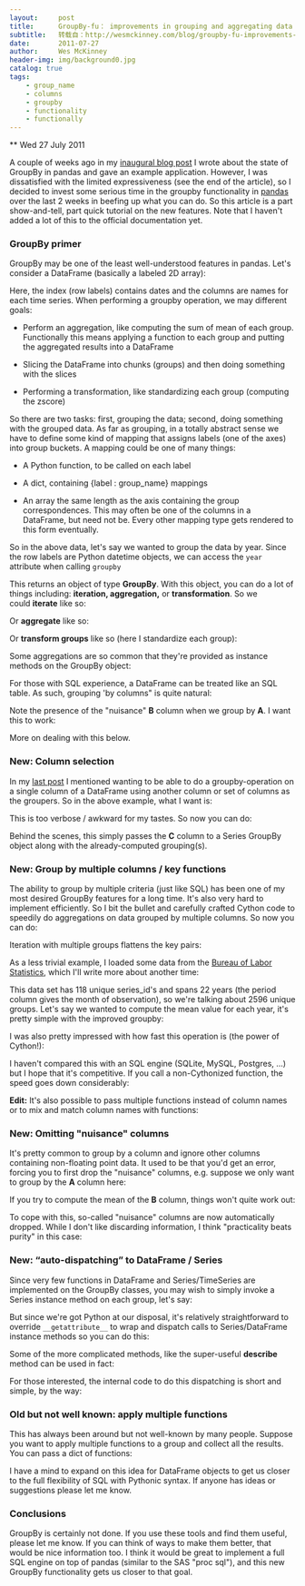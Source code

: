 ```yaml
---
layout:     post
title:      GroupBy-fu： improvements in grouping and aggregating data in pandas
subtitle:   转载自：http://wesmckinney.com/blog/groupby-fu-improvements-in-grouping-and-aggregating-data-in-pandas/
date:       2011-07-27
author:     Wes McKinney
header-img: img/background0.jpg
catalog: true
tags:
    - group_name
    - columns
    - groupby
    - functionality
    - functionally
---
```






** Wed 27 July 2011

 

A couple of weeks ago in my [inaugural blog post](http://wesmckinney.com/blog?p=8) I wrote about the state of GroupBy in pandas and gave an example application. However, I was dissatisfied with the limited expressiveness (see the end of the article), so I decided to invest some serious time in the groupby functionality in [pandas](http://pandas.sourceforge.net/.) over the last 2 weeks in beefing up what you can do. So this article is a part show-and-tell, part quick tutorial on the new features. Note that I haven't added a lot of this to the official documentation yet.

### GroupBy primer

GroupBy may be one of the least well-understood features in pandas. Let's consider a DataFrame (basically a labeled 2D array):

Here, the index (row labels) contains dates and the columns are names for each time series. When performing a groupby operation, we may different goals:

- Perform an aggregation, like computing the sum of mean of each group. Functionally this means applying a function to each group and putting the aggregated results into a DataFrame

- Slicing the DataFrame into chunks (groups) and then doing something with the slices

- Performing a transformation, like standardizing each group (computing the zscore)


So there are two tasks: first, grouping the data; second, doing something with the grouped data. As far as grouping, in a totally abstract sense we have to define some kind of mapping that assigns labels (one of the axes) into group buckets. A mapping could be one of many things:

- A Python function, to be called on each label

- A dict, containing {label : group_name} mappings

- An array the same length as the axis containing the group correspondences. This may often be one of the columns in a DataFrame, but need not be. Every other mapping type gets rendered to this form eventually.


So in the above data, let's say we wanted to group the data by year. Since the row labels are Python datetime objects, we can access the `year` attribute when calling `groupby`

This returns an object of type **GroupBy**. With this object, you can do a lot of things including: **iteration, aggregation,** or **transformation**. So we could **iterate** like so:

Or **aggregate** like so:

Or **transform groups** like so (here I standardize each group):

Some aggregations are so common that they're provided as instance methods on the GroupBy object:

For those with SQL experience, a DataFrame can be treated like an SQL table. As such, grouping 'by columns" is quite natural:

Note the presence of the "nuisance" **B** column when we group by **A**. I want this to work:

More on dealing with this below.

### New: Column selection

In my [last post](http://wesmckinney.com/blog?p=8) I mentioned wanting to be able to do a groupby-operation on a single column of a DataFrame using another column or set of columns as the groupers. So in the above example, what I want is:

This is too verbose / awkward for my tastes. So now you can do:

Behind the scenes, this simply passes the **C** column to a Series GroupBy object along with the already-computed grouping(s).

### New: Group by multiple columns / key functions

The ability to group by multiple criteria (just like SQL) has been one of my most desired GroupBy features for a long time. It's also very hard to implement efficiently. So I bit the bullet and carefully crafted Cython code to speedily do aggregations on data grouped by multiple columns. So now you can do:

Iteration with multiple groups flattens the key pairs:

As a less trivial example, I loaded some data from the [Bureau of Labor Statistics](http://www.bls.gov/.), which I'll write more about another time:

This data set has 118 unique series_id's and spans 22 years (the period column gives the month of observation), so we're talking about 2596 unique groups. Let's say we wanted to compute the mean value for each year, it's pretty simple with the improved groupby:

I was also pretty impressed with how fast this operation is (the power of Cython!):

I haven't compared this with an SQL engine (SQLite, MySQL, Postgres, ...) but I hope that it's competitive. If you call a non-Cythonized function, the speed goes down considerably:

**Edit:** It's also possible to pass multiple functions instead of column names or to mix and match column names with functions:

### New: Omitting "nuisance" columns

It's pretty common to group by a column and ignore other columns containing non-floating point data. It used to be that you'd get an error, forcing you to first drop the "nuisance" columns, e.g. suppose we only want to group by the **A** column here:

If you try to compute the mean of the **B** column, things won't quite work out:

To cope with this, so-called "nuisance" columns are now automatically dropped. While I don't like discarding information, I think "practicality beats purity" in this case:

### New: “auto-dispatching” to DataFrame / Series

Since very few functions in DataFrame and Series/TimeSeries are implemented on the GroupBy classes, you may wish to simply invoke a Series instance method on each group, let's say:

But since we're got Python at our disposal, it's relatively straightforward to override `__getattribute__` to wrap and dispatch calls to Series/DataFrame instance methods so you can do this:

Some of the more complicated methods, like the super-useful **describe** method can be used in fact:

For those interested, the internal code to do this dispatching is short and simple, by the way:

### Old but not well known: apply multiple functions

This has always been around but not well-known by many people. Suppose you want to apply multiple functions to a group and collect all the results. You can pass a dict of functions:

I have a mind to expand on this idea for DataFrame objects to get us closer to the full flexibility of SQL with Pythonic syntax. If anyone has ideas or suggestions please let me know.

### Conclusions

GroupBy is certainly not done. If you use these tools and find them useful, please let me know. If you can think of ways to make them better, that would be nice information too. I think it would be great to implement a full SQL engine on top of pandas (similar to the SAS "proc sql"), and this new GroupBy functionality gets us closer to that goal.
